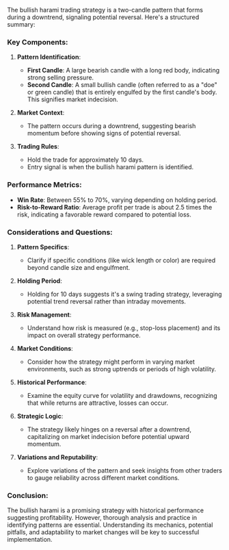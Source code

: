 The bullish harami trading strategy is a two-candle pattern that forms during a downtrend, signaling potential reversal. Here's a structured summary:

### Key Components:
1. **Pattern Identification**:
   - **First Candle**: A large bearish candle with a long red body, indicating strong selling pressure.
   - **Second Candle**: A small bullish candle (often referred to as a "doe" or green candle) that is entirely engulfed by the first candle's body. This signifies market indecision.

2. **Market Context**:
   - The pattern occurs during a downtrend, suggesting bearish momentum before showing signs of potential reversal.

3. **Trading Rules**:
   - Hold the trade for approximately 10 days.
   - Entry signal is when the bullish harami pattern is identified.

### Performance Metrics:
- **Win Rate**: Between 55% to 70%, varying depending on holding period.
- **Risk-to-Reward Ratio**: Average profit per trade is about 2.5 times the risk, indicating a favorable reward compared to potential loss.

### Considerations and Questions:
1. **Pattern Specifics**:
   - Clarify if specific conditions (like wick length or color) are required beyond candle size and engulfment.
   
2. **Holding Period**:
   - Holding for 10 days suggests it's a swing trading strategy, leveraging potential trend reversal rather than intraday movements.

3. **Risk Management**:
   - Understand how risk is measured (e.g., stop-loss placement) and its impact on overall strategy performance.

4. **Market Conditions**:
   - Consider how the strategy might perform in varying market environments, such as strong uptrends or periods of high volatility.

5. **Historical Performance**:
   - Examine the equity curve for volatility and drawdowns, recognizing that while returns are attractive, losses can occur.

6. **Strategic Logic**:
   - The strategy likely hinges on a reversal after a downtrend, capitalizing on market indecision before potential upward momentum.

7. **Variations and Reputability**:
   - Explore variations of the pattern and seek insights from other traders to gauge reliability across different market conditions.

### Conclusion:
The bullish harami is a promising strategy with historical performance suggesting profitability. However, thorough analysis and practice in identifying patterns are essential. Understanding its mechanics, potential pitfalls, and adaptability to market changes will be key to successful implementation.
